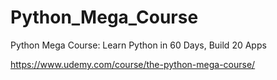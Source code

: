 # Python_Mega_Course
Python Mega Course: Learn Python in 60 Days, Build 20 Apps

https://www.udemy.com/course/the-python-mega-course/


